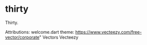 # thirty

Thirty.

Attributions:
    welcome.dart theme: 
        https://www.vecteezy.com/free-vector/corporate" Vectors Vecteezy